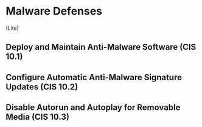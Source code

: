 # Malware Defenses
(Lite)
## Deploy and Maintain Anti-Malware Software (CIS 10.1)

## Configure Automatic Anti-Malware Signature Updates (CIS 10.2)

## Disable Autorun and Autoplay for Removable Media (CIS 10.3)